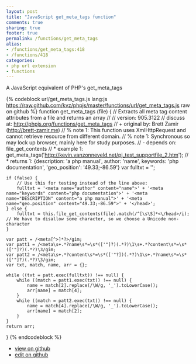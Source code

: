 ```yaml
---
layout: post
title: "JavaScript get_meta_tags function"
comments: true
sharing: true
footer: true
permalink: /functions/get_meta_tags
alias:
- /functions/get_meta_tags:418
- /functions/418
categories:
- php url extension
- functions
---
```

A JavaScript equivalent of PHP's get_meta_tags

<!-- more -->

{% codeblock url/get_meta_tags.js lang:js https://raw.github.com/kvz/phpjs/master/functions/url/get_meta_tags.js raw on github %}
function get_meta_tags (file) {
    // Extracts all meta tag content attributes from a file and returns an array
    //
    // version: 905.3122
    // discuss at: http://phpjs.org/functions/get_meta_tags
    // +   original by: Brett Zamir (http://brett-zamir.me)
    // %        note 1: This function uses XmlHttpRequest and cannot retrieve resource from different domain.
    // %        note 1: Synchronous so may lock up browser, mainly here for study purposes.
    // -    depends on: file_get_contents
    // *     example 1: get_meta_tags('http://kevin.vanzonneveld.net/pj_test_supportfile_2.htm');
    // *     returns 1: {description: 'a php manual', author: 'name', keywords: 'php documentation', 'geo_position': '49.33;-86.59'}
    var fulltxt = '';

    if (false) {
        // Use this for testing instead of the line above:
        fulltxt = '<meta name="author" content="name">' + '<meta name="keywords" content="php documentation">' + '<meta name="DESCRIPTION" content="a php manual">' + '<meta name="geo.position" content="49.33;-86.59">' + '</head>';
    } else {
        fulltxt = this.file_get_contents(file).match(/^[\s\S]*<\/head>/i); // We have to disallow some character, so we choose a Unicode non-character
    }

    var patt = /<meta[^>]*?>/gim;
    var patt1 = /<meta\s+.*?name\s*=\s*(['"]?)(.*?)\1\s+.*?content\s*=\s*(['"]?)(.*?)\3/gim;
    var patt2 = /<meta\s+.*?content\s*=\s*(['"?])(.*?)\1\s+.*?name\s*=\s*(['"]?)(.*?)\3/gim;
    var txt, match, name, arr = {};

    while ((txt = patt.exec(fulltxt)) !== null) {
        while ((match = patt1.exec(txt)) !== null) {
            name = match[2].replace(/\W/g, '_').toLowerCase();
            arr[name] = match[4];
        }
        while ((match = patt2.exec(txt)) !== null) {
            name = match[4].replace(/\W/g, '_').toLowerCase();
            arr[name] = match[2];
        }
    }
    return arr;
}
{% endcodeblock %}

 - [view on github](https://github.com/kvz/phpjs/blob/master/functions/url/get_meta_tags.js)
 - [edit on github](https://github.com/kvz/phpjs/edit/master/functions/url/get_meta_tags.js)

